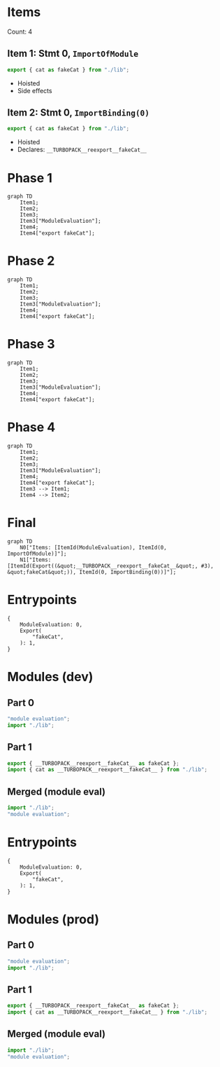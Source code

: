 # Items

Count: 4

## Item 1: Stmt 0, `ImportOfModule`

```js
export { cat as fakeCat } from "./lib";

```

- Hoisted
- Side effects

## Item 2: Stmt 0, `ImportBinding(0)`

```js
export { cat as fakeCat } from "./lib";

```

- Hoisted
- Declares: `__TURBOPACK__reexport__fakeCat__`

# Phase 1
```mermaid
graph TD
    Item1;
    Item2;
    Item3;
    Item3["ModuleEvaluation"];
    Item4;
    Item4["export fakeCat"];
```
# Phase 2
```mermaid
graph TD
    Item1;
    Item2;
    Item3;
    Item3["ModuleEvaluation"];
    Item4;
    Item4["export fakeCat"];
```
# Phase 3
```mermaid
graph TD
    Item1;
    Item2;
    Item3;
    Item3["ModuleEvaluation"];
    Item4;
    Item4["export fakeCat"];
```
# Phase 4
```mermaid
graph TD
    Item1;
    Item2;
    Item3;
    Item3["ModuleEvaluation"];
    Item4;
    Item4["export fakeCat"];
    Item3 --> Item1;
    Item4 --> Item2;
```
# Final
```mermaid
graph TD
    N0["Items: [ItemId(ModuleEvaluation), ItemId(0, ImportOfModule)]"];
    N1["Items: [ItemId(Export((&quot;__TURBOPACK__reexport__fakeCat__&quot;, #3), &quot;fakeCat&quot;)), ItemId(0, ImportBinding(0))]"];
```
# Entrypoints

```
{
    ModuleEvaluation: 0,
    Export(
        "fakeCat",
    ): 1,
}
```


# Modules (dev)
## Part 0
```js
"module evaluation";
import "./lib";

```
## Part 1
```js
export { __TURBOPACK__reexport__fakeCat__ as fakeCat };
import { cat as __TURBOPACK__reexport__fakeCat__ } from "./lib";

```
## Merged (module eval)
```js
import "./lib";
"module evaluation";

```
# Entrypoints

```
{
    ModuleEvaluation: 0,
    Export(
        "fakeCat",
    ): 1,
}
```


# Modules (prod)
## Part 0
```js
"module evaluation";
import "./lib";

```
## Part 1
```js
export { __TURBOPACK__reexport__fakeCat__ as fakeCat };
import { cat as __TURBOPACK__reexport__fakeCat__ } from "./lib";

```
## Merged (module eval)
```js
import "./lib";
"module evaluation";

```
